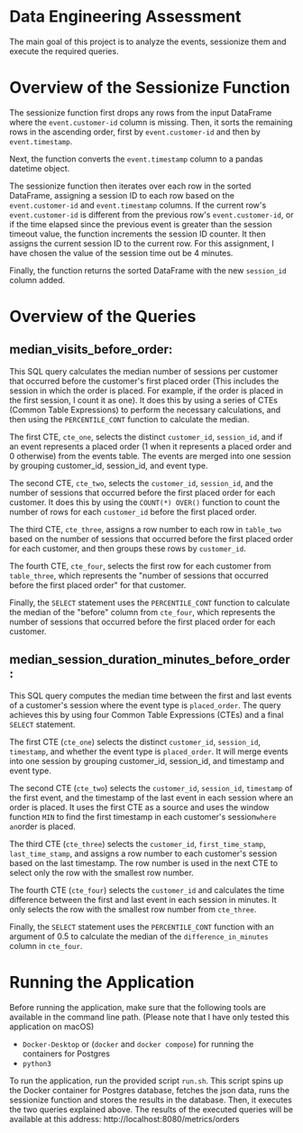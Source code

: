 # Data Engineering Assessment

The main goal of this project is to analyze the events, sessionize them and execute the required queries.

# Overview of the Sessionize Function

The sessionize function first drops any rows from the input DataFrame where the `event.customer-id` column is missing. Then, it sorts the remaining rows in the ascending order, first by `event.customer-id` and then by `event.timestamp`.

Next, the function converts the `event.timestamp` column to a pandas datetime object.

The sessionize function then iterates over each row in the sorted DataFrame, assigning a session ID to each row based on the `event.customer-id` and `event.timestamp` columns. 
If the current row's `event.customer-id` is different from the previous row's `event.customer-id`, or if the time elapsed since the previous event is greater than the session timeout value, the function increments the session ID counter. It then assigns the current session ID to the current row.
For this assignment, I have chosen the value of the session time out be 4 minutes.

Finally, the function returns the sorted DataFrame with the new `session_id` column added.


# Overview of the Queries

## median_visits_before_order:

This SQL query calculates the median number of sessions per customer that occurred before the customer's first placed order (This includes the session in which the order is placed. For example, if the order is placed in the first session, I count it as one). It does this by using a series of CTEs (Common Table Expressions) to perform the necessary calculations, and then using the `PERCENTILE_CONT` function to calculate the median.

The first CTE, `cte_one`, selects the distinct `customer_id`, `session_id`, and if an event represents a placed order (1 when it represents a placed order and 0 otherwise) from the events table. The events are merged into one session by grouping customer_id, session_id, and event type.

The second CTE, `cte_two`, selects the `customer_id`, `session_id`, and the number of sessions that occurred before the first placed order for each customer. It does this by using the `COUNT(*) OVER()` function to count the number of rows for each `customer_id` before the first placed order.

The third CTE, `cte_three`, assigns a row number to each row in `table_two` based on the number of sessions that occurred before the first placed order for each customer, and then groups these rows by `customer_id`.

The fourth CTE, `cte_four`, selects the first row for each customer from `table_three`, which represents the "number of sessions that occurred before the first placed order" for that customer.

Finally, the `SELECT` statement uses the `PERCENTILE_CONT` function to calculate the median of the "before" column from `cte_four`, which represents the number of sessions that occurred before the first placed order for each customer.


## median_session_duration_minutes_before_order:

This SQL query computes the median time between the first and last events of a customer's session where the event type is `placed_order`. The query achieves this by using four Common Table Expressions (CTEs) and a final `SELECT` statement.

The first CTE (`cte_one`) selects the distinct `customer_id`, `session_id`, `timestamp`, and whether the event type is `placed_order`. 
It will merge events into one session by grouping customer_id, session_id, and timestamp and event type.

The second CTE (`cte_two`) selects the `customer_id`, `session_id`, `timestamp` of the first event, and the timestamp of the last event in each session where an order is placed. 
It uses the first CTE as a source and uses the window function `MIN` to find the first timestamp in each customer's session` where an `order is placed.

The third CTE (`cte_three`) selects the `customer_id`, `first_time_stamp`, `last_time_stamp`, and assigns a row number to each customer's session based on the last timestamp. The row number is used in the next CTE to select only the row with the smallest row number.

The fourth CTE (`cte_four`) selects the `customer_id` and calculates the time difference between the first and last event in each session in minutes. It only selects the row with the smallest row number from `cte_three`.

Finally, the `SELECT` statement uses the `PERCENTILE_CONT` function with an argument of 0.5 to calculate the median of the `difference_in_minutes` column in `cte_four`.

# Running the Application

Before running the application, make sure that the following tools are available in the command line path. (Please note that I have only tested this application on macOS)

- `Docker-Desktop` or (`docker` and `docker compose`) for running the containers for Postgres
- `python3` 

To run the application, run the provided script `run.sh`. This script spins up the Docker container for Postgres database, fetches the json data, runs the sessionize function and stores the results in the database. Then, it executes the two queries explained above. The results of the executed queries will be available at this address: http://localhost:8080/metrics/orders
